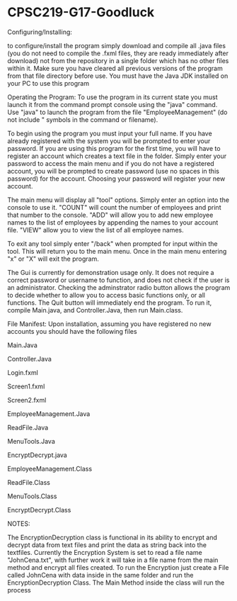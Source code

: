 # CPSC219-G17-Goodluck
Configuring/Installing: 

to configure/install the program simply download and compile all .java files (you do not need to compile the .fxml files, they are ready immediately after download) not from the repository in a single folder which has no other files within it. Make sure you have cleared all previous versions of the program from that file directory before use. You must have the Java JDK installed on your PC to use this program

Operating the Program:
To use the program in its current state you must launch it from the command prompt console using the "java" command. Use "java" to launch the program from the file "EmployeeManagement" (do not include " symbols in the command or filename). 

To begin using the program you must input your full name. If you have already registered with the system you will be prompted to enter your password. If you are using this program for the first time, you will have to register an account which creates a text file in the folder. Simply enter your password to access the main menu and if you do not have a registered account, you will be prompted to create password (use no spaces in this password) for the account. Choosing your password will register your new account. 

The main menu will display all "tool" options. Simply enter an option into the console to use it. "COUNT" will count the number of employees and print that number to the console. "ADD" will allow you to add new employee names to the list of employees by appending the names to your account file. "VIEW" allow you to view the list of all employee names.

To exit any tool simply enter "/back" when prompted for input within the tool. This will return you to the main menu. Once in the main menu entering "x" or "X" will exit the program.

The Gui is currently for demonstration usage only. It does not require a correct password or username to function, and does not check if the user is an administrator. Checking the adminstrator radio button allows the program to decide whether to allow you to access basic functions only, or all functions. The Quit button will immediately end the program. To run it, compile Main.java, and Controller.Java, then run Main.class.

File Manifest:
Upon installation, assuming you have registered no new accounts you should have the following files

Main.Java

Controller.Java

Login.fxml

Screen1.fxml

Screen2.fxml

EmployeeManagement.Java

ReadFile.Java

MenuTools.Java

EncryptDecrypt.java

EmployeeManagement.Class

ReadFile.Class

MenuTools.Class

EncryptDecrypt.Class


NOTES:

The EncryptionDecryption class is functional in its ability to encrypt and decrypt data from text files and print the data as string back into the textfiles. Currently the Encryption System is set to read a file name "JohnCena.txt", with further work it will take in a file name from the main method and encrypt all files created. To run the Encryption just create a File called JohnCena with data inside  in the same folder and run the EncryptionDecryption Class. The Main Method inside the class will run the process
